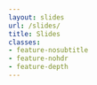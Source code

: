```yaml
---
layout: slides
url: /slides/
title: Slides
classes:
- feature-nosubtitle
- feature-nohdr
- feature-depth
---
```


